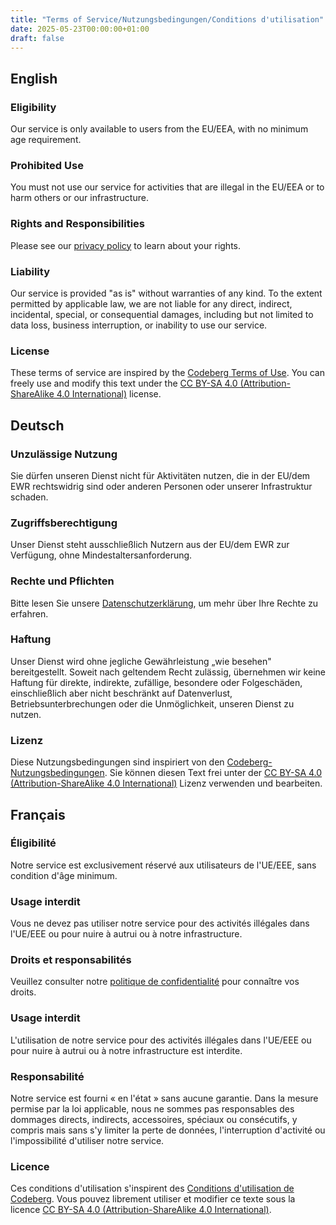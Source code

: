 ```yaml
---
title: "Terms of Service/Nutzungsbedingungen/Conditions d'utilisation"
date: 2025-05-23T00:00:00+01:00
draft: false
---
```


## English

### Eligibility

Our service is only available to users from the EU/EEA, with no minimum age requirement.

### Prohibited Use

You must not use our service for activities that are illegal in the EU/EEA or to harm others or our infrastructure.

### Rights and Responsibilities

Please see our [privacy policy](../privacy/dynamic.md) to learn about your rights.

### Liability

Our service is provided "as is" without warranties of any kind. To the extent permitted by applicable law, we are not liable for any direct, indirect, incidental, special, or consequential damages, including but not limited to data loss, business interruption, or inability to use our service.

### License

These terms of service are inspired by the [Codeberg Terms of Use](https://codeberg.org/Codeberg/org/src/branch/main/TermsOfUse.md). You can freely use and modify this text under the [CC BY-SA 4.0 (Attribution-ShareAlike 4.0 International)](https://creativecommons.org/licenses/by-sa/4.0/) license.

## Deutsch

### Unzulässige Nutzung

Sie dürfen unseren Dienst nicht für Aktivitäten nutzen, die in der EU/dem EWR rechtswidrig sind oder anderen Personen oder unserer Infrastruktur schaden.

### Zugriffsberechtigung

Unser Dienst steht ausschließlich Nutzern aus der EU/dem EWR zur Verfügung, ohne Mindestaltersanforderung.

### Rechte und Pflichten

Bitte lesen Sie unsere [Datenschutzerklärung](../privacy/dynamic.md), um mehr über Ihre Rechte zu erfahren.

### Haftung

Unser Dienst wird ohne jegliche Gewährleistung „wie besehen" bereitgestellt. Soweit nach geltendem Recht zulässig, übernehmen wir keine Haftung für direkte, indirekte, zufällige, besondere oder Folgeschäden, einschließlich aber nicht beschränkt auf Datenverlust, Betriebsunterbrechungen oder die Unmöglichkeit, unseren Dienst zu nutzen.

### Lizenz

Diese Nutzungsbedingungen sind inspiriert von den [Codeberg-Nutzungsbedingungen](https://codeberg.org/Codeberg/org/src/branch/main/TermsOfUse.md). Sie können diesen Text frei unter der [CC BY-SA 4.0 (Attribution-ShareAlike 4.0 International)](https://creativecommons.org/licenses/by-sa/4.0/) Lizenz verwenden und bearbeiten.

## Français

### Éligibilité

Notre service est exclusivement réservé aux utilisateurs de l'UE/EEE, sans condition d'âge minimum.

### Usage interdit

Vous ne devez pas utiliser notre service pour des activités illégales dans l'UE/EEE ou pour nuire à autrui ou à notre infrastructure.

### Droits et responsabilités

Veuillez consulter notre [politique de confidentialité](../privacy/dynamic.md) pour connaître vos droits.

### Usage interdit

L'utilisation de notre service pour des activités illégales dans l'UE/EEE ou pour nuire à autrui ou à notre infrastructure est interdite.

### Responsabilité

Notre service est fourni « en l'état » sans aucune garantie. Dans la mesure permise par la loi applicable, nous ne sommes pas responsables des dommages directs, indirects, accessoires, spéciaux ou consécutifs, y compris mais sans s'y limiter la perte de données, l'interruption d'activité ou l'impossibilité d'utiliser notre service.

### Licence

Ces conditions d'utilisation s'inspirent des [Conditions d'utilisation de Codeberg](https://codeberg.org/Codeberg/org/src/branch/main/TermsOfUse.md). Vous pouvez librement utiliser et modifier ce texte sous la licence [CC BY-SA 4.0 (Attribution-ShareAlike 4.0 International)](https://creativecommons.org/licenses/by-sa/4.0/).
